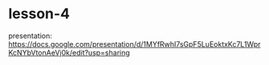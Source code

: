 # lesson-4
presentation: https://docs.google.com/presentation/d/1MYfRwhI7sGpF5LuEoktxKc7L1WprKcNYbVtonAeVj0k/edit?usp=sharing
